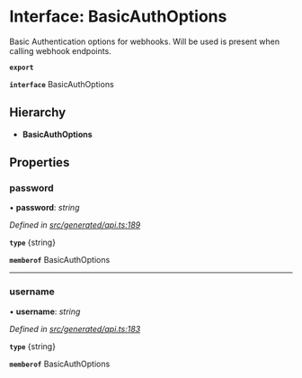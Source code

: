 # Interface: BasicAuthOptions

Basic Authentication options for webhooks. Will be used is present when calling webhook endpoints.

**`export`** 

**`interface`** BasicAuthOptions

## Hierarchy

* **BasicAuthOptions**

## Properties

###  password

• **password**: *string*

*Defined in [src/generated/api.ts:189](https://github.com/mailslurp/mailslurp-client/blob/2f39d3c/src/generated/api.ts#L189)*

**`type`** {string}

**`memberof`** BasicAuthOptions

___

###  username

• **username**: *string*

*Defined in [src/generated/api.ts:183](https://github.com/mailslurp/mailslurp-client/blob/2f39d3c/src/generated/api.ts#L183)*

**`type`** {string}

**`memberof`** BasicAuthOptions
